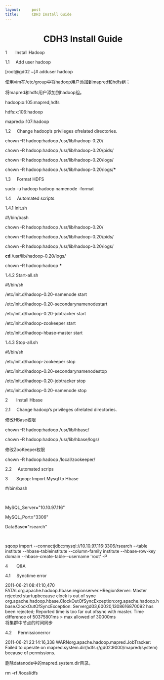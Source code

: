 ```yaml
---
layout:     post
title:      CDH3 Install Guide
---
```

<div id="article_content" class="article_content clearfix csdn-tracking-statistics" data-pid="blog" data-mod="popu_307" data-dsm="post">
								            <link rel="stylesheet" href="https://csdnimg.cn/release/phoenix/template/css/ck_htmledit_views-f76675cdea.css">
						<div class="htmledit_views" id="content_views">
                
<span style="color:rgb(51,51,51);font-family:arial, helvetica, tahoma, sans-serif;font-size:14px;line-height:21px;"></span>
<p style="margin-left:0px;border-top-width:0px;border-right-width:0px;border-bottom-width:0px;border-left-width:0px;font-size:14px;vertical-align:baseline;background-color:transparent;">
</p>
<h1 align="center">CDH3 Install Guide</h1>
<p></p>
<p>1       Install Hadoop</p>
<p>1.1     Add user hadoop</p>
<p align="left">[root@gd02 ~]# adduser hadoop</p>
<p>使用vim在/etc/group中将hadoop用户添加到mapred和hdfs组；</p>
<p>将mapred和hdfs用户添加到hadoop组。</p>
<p align="left">hadoop:x:105:mapred,hdfs</p>
<p align="left">hdfs:x:106:hadoop</p>
<p align="left">mapred:x:107:hadoop</p>
<p>1.2     Change hadoop’s privileges ofrelated directories.</p>
<p align="left">chown -R hadoop:hadoop /usr/lib/hadoop-0.20/</p>
<p align="left">chown -R hadoop:hadoop /usr/lib/hadoop-0.20/pids/</p>
<p align="left">chown -R hadoop:hadoop /usr/lib/hadoop-0.20/logs/</p>
<p align="left">chown -R hadoop:hadoop /usr/lib/hadoop-0.20/logs/<strong>*</strong></p>
<p>1.3     Format HDFS</p>
<p align="left">sudo -u hadoop hadoop namenode -format</p>
<p>1.4     Automated scripts</p>
<p>1.4.1 Init.sh</p>
<p align="left">#!/bin/bash</p>
<p align="left">chown -R hadoop:hadoop /usr/lib/hadoop-0.20/</p>
<p align="left">chown -R hadoop:hadoop /usr/lib/hadoop-0.20/pids/</p>
<p align="left">chown -R hadoop:hadoop /usr/lib/hadoop-0.20/logs/</p>
<p align="left"><strong>cd</strong> /usr/lib/hadoop-0.20/logs/</p>
<p align="left">chown -R hadoop:hadoop <strong>*</strong></p>
<p>1.4.2 Start-all.sh</p>
<p align="left">#!/bin/sh</p>
<p align="left">/etc/init.d/hadoop-0.20-namenode start</p>
<p align="left">/etc/init.d/hadoop-0.20-secondarynamenodestart</p>
<p align="left">/etc/init.d/hadoop-0.20-jobtracker start</p>
<p align="left">/etc/init.d/hadoop-zookeeper start</p>
<p align="left">/etc/init.d/hadoop-hbase-master start</p>
<p>1.4.3 Stop-all.sh</p>
<p align="left">#!/bin/sh</p>
<p align="left">/etc/init.d/hadoop-zookeeper stop</p>
<p align="left">/etc/init.d/hadoop-0.20-secondarynamenodestop</p>
<p align="left">/etc/init.d/hadoop-0.20-jobtracker stop</p>
<p align="left">/etc/init.d/hadoop-0.20-namenode stop</p>
<p>2       Install Hbase</p>
<p>2.1     Change hadoop’s privileges ofrelated directories.</p>
<p>修改HBase权限</p>
<p align="left">chown -R hadoop:hadoop /usr/lib/hbase/</p>
<p align="left">chown -R hadoop:hadoop /usr/lib/hbase/logs/ </p>
<p align="left">修改ZooKeeper权限</p>
<p align="left">chown -R hadoop:hadoop /local/zookeeper/</p>
<p>2.2     Automated scrips</p>
<p>3       Sqoop: Import Mysql to Hbase</p>
<p align="left">#/bin/bash</p>
<p align="left"> </p>
<p align="left">MySQL_Server<strong>=</strong>"10.10.97.116"</p>
<p align="left">MySQL_Port<strong>=</strong>"3306"</p>
<p align="left">DataBase<strong>=</strong>"rsearch"</p>
<p align="left"> </p>
<p align="left">sqoop import --connectjdbc:mysql://10.10.97.116:3306/rsearch --table institute --hbase-tableinstitute --column-family institute --hbase-row-key domain --hbase-create-table--username 'root' -P</p>
<p>4       Q&amp;A</p>
<p>4.1     Synctime error</p>
<p>2011-06-21 08:41:10,470 FATALorg.apache.hadoop.hbase.regionserver.HRegionServer: Master rejected startupbecause clock is out of sync<br>
org.apache.hadoop.hbase.ClockOutOfSyncException:org.apache.hadoop.hbase.ClockOutOfSyncException: Servergd03,60020,1308616870092 has been rejected; Reported time is too far out ofsync with master. Time difference of 50375801ms &gt; max allowed of 30000ms<br>
将集群中节点的时间同步</p>
<p>4.2     Permissionerror</p>
<p>2011-06-21 23:14:16,338 WARNorg.apache.hadoop.mapred.JobTracker: Failed to operate on mapred.system.dir(hdfs://gd02:9000/mapred/system) because of permissions.</p>
<p>删除datanode中的mapred.system.dir目录。 </p>
<p>rm –rf /local/dfs</p>
<br>            </div>
                </div>